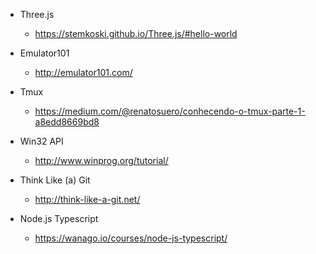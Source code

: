 * Three.js
  * https://stemkoski.github.io/Three.js/#hello-world

* Emulator101
  * http://emulator101.com/

* Tmux
  * https://medium.com/@renatosuero/conhecendo-o-tmux-parte-1-a8edd8669bd8

* Win32 API
  * http://www.winprog.org/tutorial/

* Think Like (a) Git
  * http://think-like-a-git.net/

* Node.js Typescript
  * https://wanago.io/courses/node-js-typescript/
